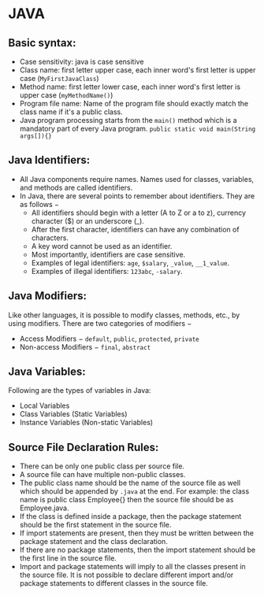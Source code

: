 # JAVA

## Basic syntax: 
- Case sensitivity: java is case sensitive 
- Class name: first letter upper case, each inner word's first letter is upper case (`MyFirstJavaClass`)
- Method name: first letter lower case, each inner word's first letter is upper case (`myMethodName()`)
- Program file name: Name of the program file should exactly match the class name if it's a public class. 
- Java program processing starts from the `main()` method which is a mandatory part of every Java program. 
    `public static void main(String args[]){}` 

## Java Identifiers:
- All Java components require names. Names used for classes, variables, and methods are called identifiers.
- In Java, there are several points to remember about identifiers. They are as follows −
    - All identifiers should begin with a letter (A to Z or a to z), currency character ($) or an underscore (_).
    - After the first character, identifiers can have any combination of characters.
    - A key word cannot be used as an identifier.
    - Most importantly, identifiers are case sensitive.
    - Examples of legal identifiers: `age`, `$salary`, `_value`, `__1_value`.
    - Examples of illegal identifiers: `123abc`, `-salary`.

## Java Modifiers:
Like other languages, it is possible to modify classes, methods, etc., by using modifiers.
There are two categories of modifiers −
- Access Modifiers − `default`, `public`, `protected`, `private`
- Non-access Modifiers − `final`, `abstract`

## Java Variables:
Following are the types of variables in Java:
- Local Variables
- Class Variables (Static Variables)
- Instance Variables (Non-static Variables)


## Source File Declaration Rules:
- There can be only one public class per source file.
- A source file can have multiple non-public classes.
- The public class name should be the name of the source file as well which should be appended by `.java` at the end. 
    For example: the class name is public class Employee{} then the source file should be as Employee.java.
- If the class is defined inside a package, then the package statement should be the first statement in the source file.
- If import statements are present, then they must be written between the package statement and the class declaration. 
- If there are no package  statements, then the import statement should be the first line in the source file.
- Import and package statements will imply to all the classes present in the source file. 
    It is not possible to declare different import and/or package statements to different classes in the source file.

